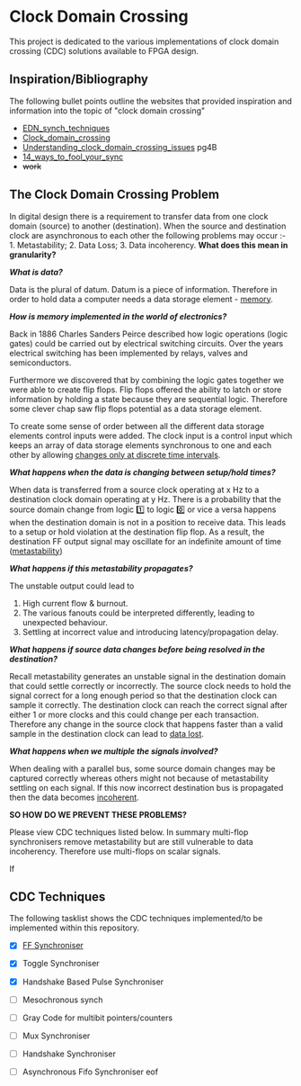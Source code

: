 # Clock Domain Crossing
This project is dedicated to the various implementations of clock domain crossing (CDC) solutions available to FPGA design. 

## Inspiration/Bibliography

The following bullet points outline the websites that provided inspiration and information into the topic of "clock domain crossing"

-   [EDN_synch_techniques](https://www.edn.com/electronics-blogs/day-in-the-life-of-a-chip-designer/4435339/Synchronizer-techniques-for-multi-clock-domain-SoCs)
-   [Clock_domain_crossing](https://filebox.ece.vt.edu/~athanas/4514/ledadoc/html/pol_cdc.html)
-   [Understanding_clock_domain_crossing_issues](http://www.gstitt.ece.ufl.edu/courses/eel4712/lectures/metastability/EEIOL_2007DEC24_EDA_TA_01.pdf) pg4B
-   [14_ways_to_fool_your_sync](https://webee.technion.ac.il/~ran/papers/Metastability%20and%20Synchronizers.posted.pdf)
-   ~~work~~

## The Clock Domain Crossing Problem

In digital design there is a requirement to transfer data from one clock domain (source) to another (destination). When the source and destination clock are asynchronous to each other the following problems may occur :- 1. Metastability; 2. Data Loss; 3. Data incoherency. **What does this mean in granularity?** 

***What is data?*** 

Data is the plural of datum. Datum is a piece of information. Therefore in order to hold data a computer needs a data storage element - <u>memory</u>.

 ***How is memory implemented in the world of electronics?***

Back in 1886 Charles Sanders Peirce described how logic operations (logic gates) could be carried out by electrical switching circuits. Over the years electrical switching has been implemented by relays, valves and semiconductors. 

Furthermore we discovered that by combining the logic gates together we were able to create flip flops. Flip flops offered the ability to latch or store information by holding a state because they are sequential logic. Therefore some clever chap saw flip flops potential as a data storage element.

To create some sense of order between all the different data storage elements control inputs were added. The clock input is a control input which keeps an array of data storage elements synchronous to one and each other by allowing <u>changes only at discrete time intervals</u>.

***What happens when the data is changing between  setup/hold times?*** 

When data is transferred from a source clock operating at x Hz to a destination clock domain operating at y Hz. There is a probability that the source domain change from logic :one: to logic :zero: or vice a versa happens when the destination domain is not in a position to receive data. This leads to a setup or hold violation at the destination flip flop. As a result, the destination FF output signal may oscillate for an indefinite amount of time (<u>metastability</u>)

***What happens if this metastability propagates?***

The unstable output could lead to 

1. High current flow & burnout.
2. The various fanouts could be interpreted differently, leading to unexpected behaviour.
3. Settling at incorrect value and introducing latency/propagation delay.

***What happens if source data changes before being resolved in the destination?***

Recall metastability generates an unstable signal in the destination domain that could settle correctly or incorrectly. The source clock needs to hold the signal correct for a long enough period so that the destination clock can sample it correctly. The destination clock can reach the correct signal after either 1 or more clocks and this could change per each transaction. Therefore any change in the source clock that happens faster than a valid sample in the destination clock can lead to <u>data lost</u>.

***What happens when we multiple the signals involved?***

When dealing with a parallel bus, some source domain changes may be captured correctly whereas others might not because of metastability settling on each signal. If this now incorrect destination bus is propagated then the data becomes <u>incoherent</u>.

**SO HOW DO WE PREVENT THESE PROBLEMS?**

Please view CDC techniques listed below. In summary multi-flop synchronisers remove metastability but are still vulnerable to data incoherency. Therefore use multi-flops on scalar signals.

If 




## CDC Techniques

The following tasklist shows the CDC techniques implemented/to be implemented within this repository.

- [x] [FF Synchroniser](./ff_sync)
- [x] Toggle Synchroniser
- [x] Handshake Based Pulse Synchroniser
- [ ] Mesochronous synch
- [ ] Gray Code for multibit pointers/counters
- [ ] Mux Synchroniser
- [ ] Handshake Synchroniser
- [ ] Asynchronous Fifo Synchroniser
eof

